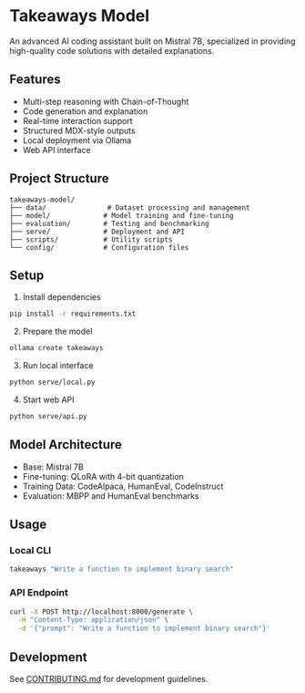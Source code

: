 # Takeaways Model

An advanced AI coding assistant built on Mistral 7B, specialized in providing high-quality code solutions with detailed explanations.

## Features

- Multi-step reasoning with Chain-of-Thought
- Code generation and explanation
- Real-time interaction support
- Structured MDX-style outputs
- Local deployment via Ollama
- Web API interface

## Project Structure

```
takeaways-model/
├── data/               # Dataset processing and management
├── model/             # Model training and fine-tuning
├── evaluation/        # Testing and benchmarking
├── serve/             # Deployment and API
├── scripts/           # Utility scripts
└── config/            # Configuration files
```

## Setup

1. Install dependencies
```bash
pip install -r requirements.txt
```

2. Prepare the model
```bash
ollama create takeaways
```

3. Run local interface
```bash
python serve/local.py
```

4. Start web API
```bash
python serve/api.py
```

## Model Architecture

- Base: Mistral 7B
- Fine-tuning: QLoRA with 4-bit quantization
- Training Data: CodeAlpaca, HumanEval, CodeInstruct
- Evaluation: MBPP and HumanEval benchmarks

## Usage

### Local CLI
```bash
takeaways "Write a function to implement binary search"
```

### API Endpoint
```bash
curl -X POST http://localhost:8000/generate \
  -H "Content-Type: application/json" \
  -d '{"prompt": "Write a function to implement binary search"}'
```

## Development

See [CONTRIBUTING.md](CONTRIBUTING.md) for development guidelines.
